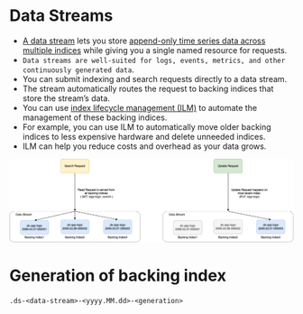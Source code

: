 
# Data Streams
- [A data stream](https://www.elastic.co/guide/en/elasticsearch/reference/current/data-streams.html#data-streams) lets you store [append-only time series data across multiple indices](../../../0_SystemGlossaries/AppendOnlyDataStructure.md) while giving you a single named resource for requests.
- `Data streams are well-suited for logs, events, metrics, and other continuously generated data`.
- You can submit indexing and search requests directly to a data stream. 
- The stream automatically routes the request to backing indices that store the stream’s data. 
- You can use [index lifecycle management (ILM)](https://www.elastic.co/guide/en/elasticsearch/reference/current/index-lifecycle-management.html) to automate the management of these backing indices. 
- For example, you can use ILM to automatically move older backing indices to less expensive hardware and delete unneeded indices. 
- ILM can help you reduce costs and overhead as your data grows.

![img.png](assests/ElasticSearch-DataStream.png)


# Generation of backing index

````
.ds-<data-stream>-<yyyy.MM.dd>-<generation>
````